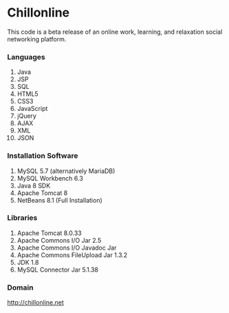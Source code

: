 

# Chillonline

This code is a beta release of an online work, learning, and relaxation social networking platform.



### Languages

1. Java
2. JSP
3. SQL
4. HTML5
5. CSS3
6. JavaScript
7. jQuery
8. AJAX
9. XML
10. JSON



### Installation Software

1. MySQL 5.7 (alternatively MariaDB)
2. MySQL Workbench 6.3
3. Java 8 SDK 
4. Apache Tomcat 8
5. NetBeans 8.1 (Full Installation)



### Libraries
1. Apache Tomcat 8.0.33
2. Apache Commons I/O Jar 2.5
3. Apache Commons I/O Javadoc Jar
4. Apache Commons FileUpload Jar 1.3.2
5. JDK 1.8
6. MySQL Connector Jar 5.1.38




### Domain

http://chillonline.net






